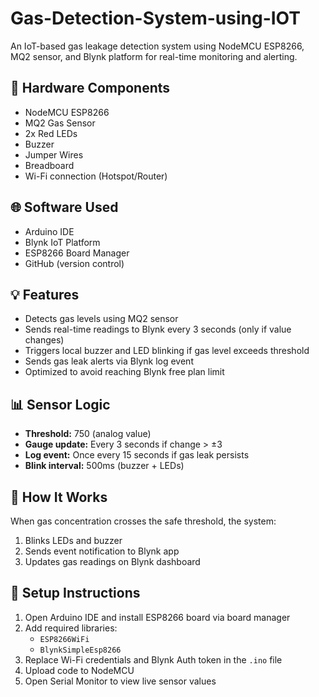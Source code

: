 # Gas-Detection-System-using-IOT
An IoT-based gas leakage detection system using NodeMCU ESP8266, MQ2 sensor, and Blynk platform for real-time monitoring and alerting.

## 🔧 Hardware Components
- NodeMCU ESP8266
- MQ2 Gas Sensor
- 2x Red LEDs
- Buzzer
- Jumper Wires
- Breadboard
- Wi-Fi connection (Hotspot/Router)

## 🌐 Software Used
- Arduino IDE
- Blynk IoT Platform
- ESP8266 Board Manager
- GitHub (version control)

## 💡 Features
- Detects gas levels using MQ2 sensor
- Sends real-time readings to Blynk every 3 seconds (only if value changes)
- Triggers local buzzer and LED blinking if gas level exceeds threshold
- Sends gas leak alerts via Blynk log event
- Optimized to avoid reaching Blynk free plan limit

## 📊 Sensor Logic
- **Threshold:** 750 (analog value)
- **Gauge update:** Every 3 seconds if change > ±3
- **Log event:** Once every 15 seconds if gas leak persists
- **Blink interval:** 500ms (buzzer + LEDs)

## 🧠 How It Works
When gas concentration crosses the safe threshold, the system:
1. Blinks LEDs and buzzer
2. Sends event notification to Blynk app
3. Updates gas readings on Blynk dashboard

## 📝 Setup Instructions
1. Open Arduino IDE and install ESP8266 board via board manager
2. Add required libraries:
   - `ESP8266WiFi`
   - `BlynkSimpleEsp8266`
3. Replace Wi-Fi credentials and Blynk Auth token in the `.ino` file
4. Upload code to NodeMCU
5. Open Serial Monitor to view live sensor values
